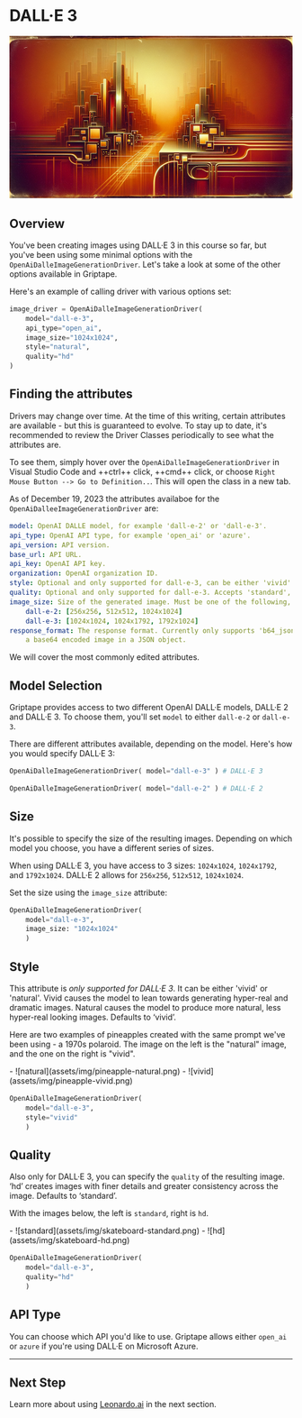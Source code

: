 # DALL·E 3

![dalle 3](assets/img/dalle-header.png)

## Overview
You've been creating images using DALL·E 3 in this course so far, but you've been using some minimal options with the `OpenAiDalleImageGenerationDriver`. Let's take a look at some of the other options available in Griptape.

Here's an example of calling driver with various options set:

```python
image_driver = OpenAiDalleImageGenerationDriver(
    model="dall-e-3", 
    api_type="open_ai", 
    image_size="1024x1024", 
    style="natural", 
    quality="hd"
)

```
## Finding the attributes

Drivers may change over time. At the time of this writing, certain attributes are available - but this is guaranteed to evolve. To stay up to date, it's recommended to review the Driver Classes periodically to see what the attributes are.

To see them, simply hover over the `OpenAiDalleImageGenerationDriver` in Visual Studio Code and ++ctrl++ click, ++cmd++ click, or choose `Right Mouse Button --> Go to Definition..`. This will open the class in a new tab.

As of December 19, 2023 the attributes availaboe for the `OpenAiDalleeImageGenerationDriver` are:

```yaml
model: OpenAI DALLE model, for example 'dall-e-2' or 'dall-e-3'.
api_type: OpenAI API type, for example 'open_ai' or 'azure'.
api_version: API version.
base_url: API URL.
api_key: OpenAI API key.
organization: OpenAI organization ID.
style: Optional and only supported for dall-e-3, can be either 'vivid' or 'natural'.
quality: Optional and only supported for dall-e-3. Accepts 'standard', 'hd'.
image_size: Size of the generated image. Must be one of the following, depending on the requested model:
    dall-e-2: [256x256, 512x512, 1024x1024]
    dall-e-3: [1024x1024, 1024x1792, 1792x1024]
response_format: The response format. Currently only supports 'b64_json' which will return
    a base64 encoded image in a JSON object.

```

We will cover the most commonly edited attributes.

## Model Selection

Griptape provides access to two different OpenAI DALL·E models, DALL·E 2 and DALL·E 3. To choose them, you'll set `model` to either `dall-e-2` or `dall-e-3`.

There are different attributes available, depending on the model. Here's how you would specify DALL·E 3:

```python
OpenAiDalleImageGenerationDriver( model="dall-e-3" ) # DALL·E 3
```
```python
OpenAiDalleImageGenerationDriver( model="dall-e-2" ) # DALL·E 2
```

## Size

It's possible to specify the size of the resulting images. Depending on which model you choose, you have a different series of sizes.

When using DALL·E 3, you have access to 3 sizes: `1024x1024`, `1024x1792`, and `1792x1024`. DALL·E 2 allows for `256x256`, `512x512`, `1024x1024`.

Set the size using the `image_size` attribute:

```python
OpenAiDalleImageGenerationDriver( 
    model="dall-e-3",
    image_size: "1024x1024" 
    ) 
```

## Style

This attribute is _only supported for DALL·E 3_. It can be either 'vivid' or 'natural'. Vivid causes the model to lean towards generating hyper-real and dramatic images. Natural causes the model to produce more natural, less hyper-real looking images. Defaults to ‘vivid’. 

Here are two examples of pineapples created with the same prompt we've been using - a 1970s polaroid. The image on the left is the "natural" image, and the one on the right is "vivid".

<div class="grid-gallery" markdown>
- ![natural](assets/img/pineapple-natural.png)
- ![vivid](assets/img/pineapple-vivid.png)

</div>

```python
OpenAiDalleImageGenerationDriver( 
    model="dall-e-3",
    style="vivid"
    ) 
```

## Quality

Also only for DALL·E 3, you can specify the `quality` of the resulting image. ‘hd’ creates images with finer details and greater consistency across the image. Defaults to ‘standard’.

With the images below, the left is `standard`, right is `hd`.

<div class="grid-gallery" markdown>
- ![standard](assets/img/skateboard-standard.png)
- ![hd](assets/img/skateboard-hd.png)

</div>

```python
OpenAiDalleImageGenerationDriver( 
    model="dall-e-3",
    quality="hd"
    ) 
```


## API Type

You can choose which API you'd like to use. Griptape allows either `open_ai` or `azure` if you're using DALL·E on Microsoft Azure.

---

## Next Step
Learn more about using [Leonardo.ai](09_leonardo-ai.md) in the next section.